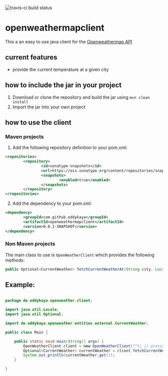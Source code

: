 ![travis-ci build status](https://travis-ci.org/eddykaya/openweathermapclient.svg?branch=master)

# openweathermapclient
This a an easy to use java client for the [Openweathermap API](https://openweathermap.org/api)

## current features
* provide the current temperature at a given city

## how to include the jar in your project
1. Download or clone the repository and build the jar using `mvn clean install`
2. Import the jar into your own project

## how to use the client
### Maven projects
1. Add the following repository definition to your pom.xml:
```xml
<repositories>
		<repository>
				<id>sonatype-snapshots</id>
				<url>https://oss.sonatype.org/content/repositories/snapshots</url>
				<snapshots>
						<enabled>true</enabled>
				</snapshots>
		</repository>
</repositories>
```
2. Add the dependency to your pom.xml:
```xml
<dependency>
		<groupId>com.github.eddykaya</groupId>
		<artifactId>openweathermapclient</artifactId>
		<version>0.0.1-SNAPSHOT</version>
</dependency>
```

### Non Maven projects
The main class to use is `OpenWeatherClient` which provides the following methods:
```java
public Optional<CurrentWeather> fetchCurrentWeatherAt(String city, Locale country)
```
## Example:

```java

package de.eddykaya.openweather.client;

import java.util.Locale;
import java.util.Optional;

import de.eddykaya.openweather.entities.external.CurrentWeather;

public class Main {

	public static void main(String[] args) {
		OpenWeatherClient client = new OpenWeatherClient(""); // provide your API key here
		Optional<CurrentWeather> currentWeather = client.fetchCurrentWeatherAt("Stuttgart", Locale.GERMANY);
		System.out.println(currentWeather.get());
	}

}


```
